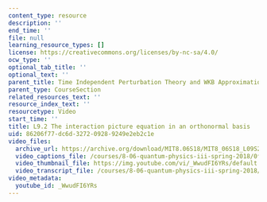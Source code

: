 ```yaml
---
content_type: resource
description: ''
end_time: ''
file: null
learning_resource_types: []
license: https://creativecommons.org/licenses/by-nc-sa/4.0/
ocw_type: ''
optional_tab_title: ''
optional_text: ''
parent_title: Time Independent Perturbation Theory and WKB Approximation
parent_type: CourseSection
related_resources_text: ''
resource_index_text: ''
resourcetype: Video
start_time: ''
title: L9.2 The interaction picture equation in an orthonormal basis
uid: 86206f77-dc6d-3272-0928-9249e2eb2c1e
video_files:
  archive_url: https://archive.org/download/MIT8.06S18/MIT8_06S18_L09S2_300k.mp4
  video_captions_file: /courses/8-06-quantum-physics-iii-spring-2018/0fd8cf336ba75e5caf89a01836a8a829_WwudFI6YRs.vtt
  video_thumbnail_file: https://img.youtube.com/vi/_WwudFI6YRs/default.jpg
  video_transcript_file: /courses/8-06-quantum-physics-iii-spring-2018/24e627fc491e61df7b6fff3a22472d10_WwudFI6YRs.pdf
video_metadata:
  youtube_id: _WwudFI6YRs
---
```

